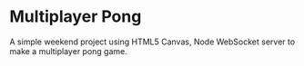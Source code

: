 # Multiplayer Pong
A simple weekend project using HTML5 Canvas, Node WebSocket server to make a multiplayer pong game.
